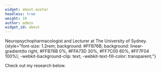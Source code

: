 ```yaml
---
widget: about.avatar
headless: true
weight: 10
author: admin
widget_id: about
---
```

Neuropsychopharmacologist and Lecturer at The University of Sydney.
{style="font-size: 1.2rem; background: #FFB76B; background: linear-gradient(to right, #FFB76B 0%, #FFA73D 30%, #FF7C00 60%, #FF7F04 100%); -webkit-background-clip: text; -webkit-text-fill-color: transparent;"}

Check out my [](/about/)research below.